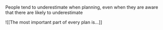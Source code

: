 People tend to underestimate when planning, even when they are aware that there are likely to underestimate



![[The most important part of every plan is...]]